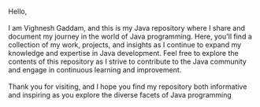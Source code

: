 Hello,
<br>
<br>
I am Vighnesh Gaddam, and this is my Java repository where I share and document my journey in the world of Java programming. Here, you'll find a collection of my work, projects, and insights as I continue to expand my knowledge and expertise in Java development. Feel free to explore the contents of this repository as I strive to contribute to the Java community and engage in continuous learning and improvement.
<br>
<br>
Thank you for visiting, and I hope you find my repository both informative and inspiring as you explore the diverse facets of Java programming
